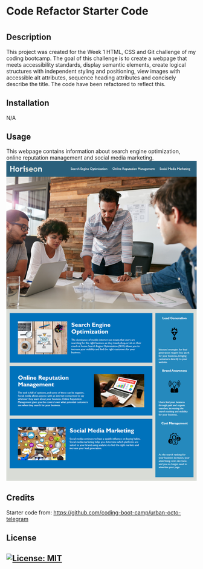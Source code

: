 # Code Refactor Starter Code
# <Your-Project-Title>

## Description

This project was created for the Week 1 HTML, CSS and Git challenge of my coding bootcamp. The goal of this challenge is to create a webpage that meets accessibility standards, display semantic elements, create logical structures with independent styling and positioning, view images with accessible alt attributes, sequence heading attributes and concisely describe the title. The code have been refactored to reflect this. 

## Installation
N/A

## Usage

This webpage contains information about search engine optimization, online reputation management and social media marketing.
![img](assets/images/01-html-css-git-homework-demo.jpeg)

## Credits
Starter code from:
https://github.com/coding-boot-camp/urban-octo-telegram

## License

[![License: MIT](https://img.shields.io/badge/License-MIT-yellow.svg)](https://opensource.org/licenses/MIT)
---

 